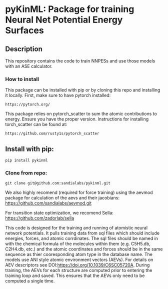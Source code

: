 # pyKinML: Package for training Neural Net Potential Energy Surfaces

## Description

This repository contains the code to train NNPESs and use those models with an ASE calculator.

### How to install

This package can be installed with pip or by cloning this repo and installing it locally.
First, make sure to have pytorch installed:

    https://pytorch.org/

This package relies on pytorch_scatter to sum the atomic contributions to energy. Ensure you have the proper version. Instructions for installing torch_scatter can be found at:

    https://github.com/rusty1s/pytorch_scatter


## Install with pip:
    pip install pykinml

### Clone from repo:
    git clone git@github.com:sandialabs/pykinml.git

We also highly recomend (required for force training) using the aevmod package for calculation of the aevs and their jacobians:
https://github.com/sandialabs/aevmod.git

For transition state optimization, we recomend Sella:
https://github.com/zadorlab/sella



This code is designed for the training and running of atomistic neural network potentials.
It pulls training data from sql files which should include energies, forces, and atomic corrdinates.
The sql files should be named in with the chemical formula of the molecules within them (e.g. C5H5.db, C2H4.db, etc.)
and the atomic coordinates and forces should be in the same sequence as thier cooresponding atom type
in the database name. The models use ANI style atomic environment vectors (AEVs). 
For details on AEV descriptors see DOI:https://doi.org/10.1039/C6SC05720A.
During training, the AEVs for each structure are computed prior to entering the training loop and saved.
This ensures that the AEVs only need to be computed a single time.
